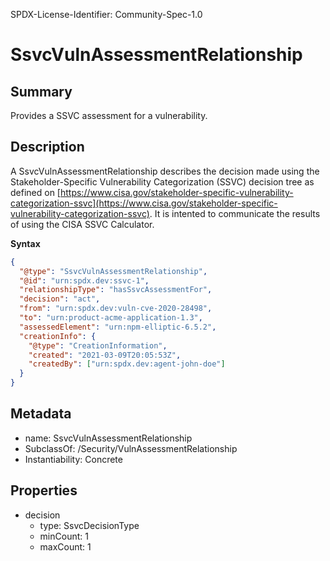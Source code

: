 SPDX-License-Identifier: Community-Spec-1.0

# SsvcVulnAssessmentRelationship

## Summary

Provides a SSVC assessment for a vulnerability.

## Description

A SsvcVulnAssessmentRelationship describes the decision made using the
Stakeholder-Specific Vulnerability Categorization (SSVC) decision tree as
defined on  [https://www.cisa.gov/stakeholder-specific-vulnerability-categorization-ssvc](https://www.cisa.gov/stakeholder-specific-vulnerability-categorization-ssvc).
It is intented to communicate the results of using the CISA SSVC Calculator.

**Syntax**

```json
{
  "@type": "SsvcVulnAssessmentRelationship",
  "@id": "urn:spdx.dev:ssvc-1",
  "relationshipType": "hasSsvcAssessmentFor",
  "decision": "act",
  "from": "urn:spdx.dev:vuln-cve-2020-28498",
  "to": "urn:product-acme-application-1.3",
  "assessedElement": "urn:npm-elliptic-6.5.2",
  "creationInfo": {
    "@type": "CreationInformation",
    "created": "2021-03-09T20:05:53Z",
    "createdBy": ["urn:spdx.dev:agent-john-doe"]
  }
}
```

## Metadata

- name: SsvcVulnAssessmentRelationship
- SubclassOf: /Security/VulnAssessmentRelationship
- Instantiability: Concrete

## Properties

- decision
  - type: SsvcDecisionType
  - minCount: 1
  - maxCount: 1
